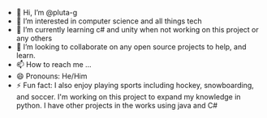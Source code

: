 - 👋 Hi, I’m @pluta-g
- 👀 I’m interested in computer science and all things tech
- 🌱 I’m currently learning c# and unity when not working on this project or any others
- 💞️ I’m looking to collaborate on any open source projects to help, and learn.
- 📫 How to reach me ...
- 😄 Pronouns: He/Him
- ⚡ Fun fact: I also enjoy playing sports including hockey, snowboarding, and soccer.
I'm working on this project to expand my knowledge in python. I have other projects in the works using java and C#

<!---
pluta-g/pluta-g is a ✨ special ✨ repository because its `README.md` (this file) appears on your GitHub profile.
You can click the Preview link to take a look at your changes.
--->
